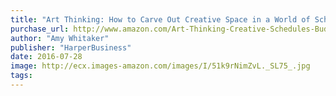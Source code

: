 ```yaml
---
title: "Art Thinking: How to Carve Out Creative Space in a World of Schedules, Budgets, and Bosses"
purchase_url: http://www.amazon.com/Art-Thinking-Creative-Schedules-Budgets/dp/0062358278%3FSubscriptionId%3DAKIAIVZLK2PABGQI2KAQ%26tag%3Deverrail-20%26linkCode%3Dxm2%26camp%3D2025%26creative%3D165953%26creativeASIN%3D0062358278
author: "Amy Whitaker"
publisher: "HarperBusiness"
date: 2016-07-28
image: http://ecx.images-amazon.com/images/I/51k9rNimZvL._SL75_.jpg
tags:
---
```


